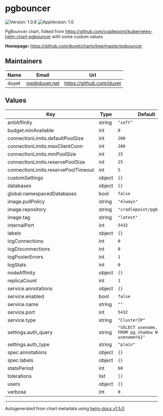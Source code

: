 # pgbouncer

![Version: 1.0.8](https://img.shields.io/badge/Version-1.0.8-informational?style=flat-square) ![AppVersion: 1.0](https://img.shields.io/badge/AppVersion-1.0-informational?style=flat-square)

PgBouncer chart, folked from https://github.com/cradlepoint/kubernetes-helm-chart-pgbouncer with some custom values

**Homepage:** <https://github.com/duyet/charts/tree/master/pgbouncer>

## Maintainers

| Name | Email | Url |
| ---- | ------ | --- |
| duyet | me@duyet.net | https://github.com/duyet |

## Values

| Key | Type | Default | Description |
|-----|------|---------|-------------|
| antiAffinity | string | `"soft"` |  |
| budget.minAvailable | int | `0` |  |
| connectionLimits.defaultPoolSize | int | `200` |  |
| connectionLimits.maxClientConn | int | `200` |  |
| connectionLimits.minPoolSize | int | `15` |  |
| connectionLimits.reservePoolSize | int | `25` |  |
| connectionLimits.reservePoolTimeout | int | `5` |  |
| customSettings | object | `{}` |  |
| databases | object | `{}` |  |
| global.namespacedDatabases | bool | `false` |  |
| image.pullPolicy | string | `"Always"` |  |
| image.repository | string | `"cradlepoint/pgbouncer"` |  |
| image.tag | string | `"latest"` |  |
| internalPort | int | `5432` |  |
| labels | object | `{}` |  |
| logConnections | int | `0` |  |
| logDisconnections | int | `0` |  |
| logPoolerErrors | int | `1` |  |
| logStats | int | `0` |  |
| nodeAffinity | object | `{}` |  |
| replicaCount | int | `1` |  |
| service.annotations | object | `{}` |  |
| service.enabled | bool | `false` |  |
| service.name | string | `""` |  |
| service.port | int | `5432` |  |
| service.type | string | `"ClusterIP"` |  |
| settings.auth_query | string | `"SELECT usename, passwd FROM pg_shadow WHERE usename=$1"` |  |
| settings.auth_type | string | `"plain"` |  |
| spec.annotations | object | `{}` |  |
| spec.labels | object | `{}` |  |
| statsPeriod | int | `60` |  |
| tolerations | list | `[]` |  |
| users | object | `{}` |  |
| verbose | int | `0` |  |

----------------------------------------------
Autogenerated from chart metadata using [helm-docs v1.5.0](https://github.com/norwoodj/helm-docs/releases/v1.5.0)
